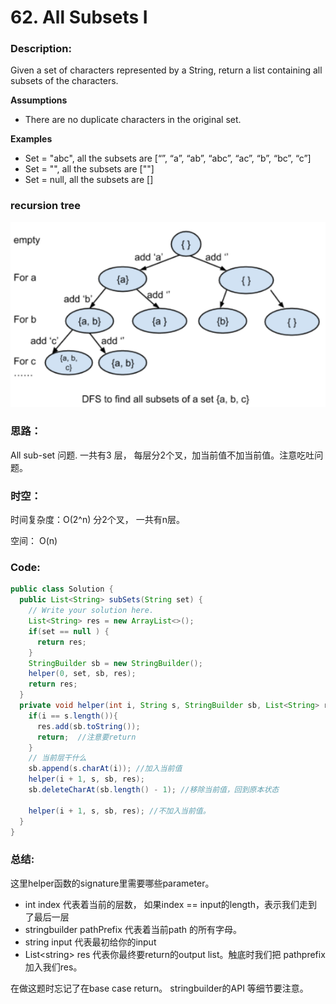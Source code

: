 # 62. All Subsets I

### Description:

Given a set of characters represented by a String, return a list containing all subsets of the characters.

**Assumptions**

* There are no duplicate characters in the original set.

​**Examples**

* Set = "abc", all the subsets are \[“”, “a”, “ab”, “abc”, “ac”, “b”, “bc”, “c”\]
* Set = "", all the subsets are \[""\]
* Set = null, all the subsets are \[\]

### recursion tree

![](../../../.gitbook/assets/image%20%284%29.png)

### 思路：

All sub-set 问题. 一共有3 层， 每层分2个叉，加当前值不加当前值。注意吃吐问题。

### 时空：

时间复杂度：O\(2^n\)    分2个叉， 一共有n层。

空间： O\(n\)

### Code:

```java
public class Solution {
  public List<String> subSets(String set) {
    // Write your solution here.
    List<String> res = new ArrayList<>();
    if(set == null ) {
      return res;
    }
    StringBuilder sb = new StringBuilder();
    helper(0, set, sb, res);
    return res;
  }
  private void helper(int i, String s, StringBuilder sb, List<String> res) {
    if(i == s.length()){
      res.add(sb.toString());
      return;  //注意要return
    }
    // 当前层干什么
    sb.append(s.charAt(i)); //加入当前值 
    helper(i + 1, s, sb, res);
    sb.deleteCharAt(sb.length() - 1); //移除当前值，回到原本状态

    helper(i + 1, s, sb, res); //不加入当前值。
  }
}
```

### 总结:

这里helper函数的signature里需要哪些parameter。

* int index  代表着当前的层数， 如果index == input的length，表示我们走到了最后一层
* stringbuilder pathPrefix 代表着当前path 的所有字母。
* string input  代表最初给你的input
* List&lt;string&gt; res 代表你最终要return的output list。触底时我们把 pathprefix加入我们res。

在做这题时忘记了在base case return。 stringbuilder的API 等细节要注意。

